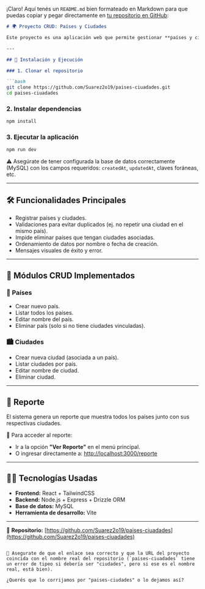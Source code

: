 ¡Claro! Aquí tenés un `README.md` bien formateado en Markdown para que puedas copiar y pegar directamente en [tu repositorio en GitHub](https://github.com/Suarez2o19/paises-ciuadades/edit/main/README.md):

````markdown
# 🌍 Proyecto CRUD: Países y Ciudades

Este proyecto es una aplicación web que permite gestionar **países y ciudades** mediante operaciones CRUD (crear, leer, actualizar, eliminar), utilizando un backend con Node.js y un frontend con React.

---

## 🚀 Instalación y Ejecución

### 1. Clonar el repositorio

```bash
git clone https://github.com/Suarez2o19/paises-ciuadades.git
cd paises-ciuadades
````

### 2. Instalar dependencias

```bash
npm install
```

### 3. Ejecutar la aplicación

```bash
npm run dev
```

⚠️ Asegúrate de tener configurada la base de datos correctamente (MySQL) con los campos requeridos: `createdAt`, `updatedAt`, claves foráneas, etc.

---

## 🛠️ Funcionalidades Principales

* Registrar países y ciudades.
* Validaciones para evitar duplicados (ej. no repetir una ciudad en el mismo país).
* Impide eliminar países que tengan ciudades asociadas.
* Ordenamiento de datos por nombre o fecha de creación.
* Mensajes visuales de éxito y error.

---

## 🧩 Módulos CRUD Implementados

### 📌 Países

* Crear nuevo país.
* Listar todos los países.
* Editar nombre del país.
* Eliminar país (solo si no tiene ciudades vinculadas).

### 🏙️ Ciudades

* Crear nueva ciudad (asociada a un país).
* Listar ciudades por país.
* Editar nombre de ciudad.
* Eliminar ciudad.

---

## 📄 Reporte

El sistema genera un reporte que muestra todos los países junto con sus respectivas ciudades.

🔗 Para acceder al reporte:

* Ir a la opción **"Ver Reporte"** en el menú principal.
* O ingresar directamente a:
  [http://localhost:3000/reporte](http://localhost:3000/reporte)

---

## 👨‍💻 Tecnologías Usadas

* **Frontend:** React + TailwindCSS
* **Backend:** Node.js + Express + Drizzle ORM
* **Base de datos:** MySQL
* **Herramienta de desarrollo:** Vite

---

📁 **Repositorio:**
[https://github.com/Suarez2o19/paises-ciuadades](https://github.com/Suarez2o19/paises-ciuadades)

```

🔧 Asegurate de que el enlace sea correcto y que la URL del proyecto coincida con el nombre real del repositorio (`paises-ciuadades` tiene un error de tipeo si debería ser "ciudades", pero si ese es el nombre real, está bien).

¿Querés que lo corrijamos por "paises-ciudades" o lo dejamos así?
```
